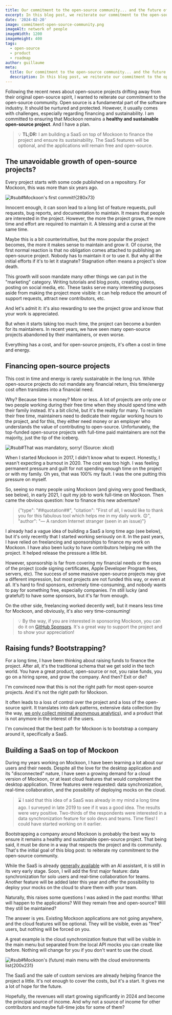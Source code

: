 ```yaml
---
title: Our commitment to the open-source community... and the future of Mockoon
excerpt: In this blog post, we reiterate our commitment to the open-source community and talk a bit more about the future plans for Mockoon
date: '2024-02-20'
image: commitment-open-source-community.png
imageAlt: network of people
imageWidth: 1200
imageHeight: 400
tags:
  - open-source
  - product
  - roadmap
author: guillaume
meta:
  title: Our commitment to the open-source community... and the future of Mockoon
  description: In this blog post, we reiterate our commitment to the open-source community and talk a bit more about the future plans for Mockoon
---
```


Following the recent news about open-source projects drifting away from their original open-source spirit, I wanted to reiterate our commitment to the open-source community.
Open source is a fundamental part of the software industry. It should be nurtured and protected. However, it usually comes with challenges, especially regarding financing and sustainability.
I am committed to ensuring that Mockoon remains a **healthy and sustainable open-source project**. And I have a plan.

> 💡 **TL;DR:** I am building a SaaS on top of Mockoon to finance the project and ensure its sustainability. The SaaS features will be optional, and the applications will remain free and open-source.

## The unavoidable growth of open-source projects?

Every project starts with some code published on a repository. For Mockoon, this was more than six years ago.

![#sub#Mockoon's first commit!{280x73}](/images/blog/commitment-open-source-community/mockoon-first-commit.png)

Innocent enough, it can soon lead to a long list of feature requests, pull requests, bug reports, and documentation to maintain. It means that people are interested in the project. However, the more the project grows, the more time and effort are required to maintain it. A blessing and a curse at the same time.

Maybe this is a bit counterintuitive, but the more popular the project becomes, the more it makes sense to maintain and grow it. Of course, the first normal reaction is that no obligation comes attached to publishing an open-source project. Nobody has to maintain it or to use it. But why all the initial efforts if it's to let it stagnate? Stagnation often means a project's slow death.

This growth will soon mandate many other things we can put in the "marketing" category. Writing tutorials and blog posts, creating videos, posting on social media, etc. These tasks serve many interesting purposes aside from making the project more visible: it can help reduce the amount of support requests, attract new contributors, etc.

And let's admit it: it's also rewarding to see the project grow and know that your work is appreciated.

But when it starts taking too much time, the project can become a burden for its maintainers. In recent years, we have seen many open-source projects abandoned by their maintainers, or even worse.

Everything has a cost, and for open-source projects, it's often a cost in time and energy.

## Financing open-source projects

This cost in time and energy is rarely sustainable in the long run. While open-source projects do not mandate any financial return, this time/energy cost often translates into a financial need.

Why? Because time is money? More or less. A lot of projects are only one or two people working during their free time when they should spend time with their family instead. It's a bit cliché, but it's the reality for many. To reclaim their free time, maintainers need to dedicate their regular working hours to the project, and for this, they either need money or an employer who understands the value of contributing to open-source.
Unfortunately, the top-funded open-source projects with full-time paid maintainers are not the majority, just the tip of the iceberg.

![#sub#That was mandatory, sorry! (Source: xkcd)](https://imgs.xkcd.com/comics/dependency.png)

When I started Mockoon in 2017, I didn't know what to expect. Honestly, I wasn't expecting a burnout in 2020. The cost was too high. I was feeling permanent pressure and guilt for not spending enough time on the project or with my family. Oh yes, that was 100% my fault. I was the one putting this pressure on myself.

So, seeing so many people using Mockoon (and giving very good feedback, see below), in early 2021, I quit my job to work full-time on Mockoon. Then came the obvious question: how to finance this new adventure?

> {"type": "##quotation##", "citation": "First of all, I would like to thank you for this fabulous tool which helps me in my daily work. 😊", "author": "— A random Internet stranger (seen in an issue)"}

I already had a vague idea of building a SaaS a long time ago (see below), but it's only recently that I started working seriously on it. In the past years, I have relied on freelancing and sponsorships to finance my work on Mockoon. I have also been lucky to have contributors helping me with the project. It helped release the pressure a little bit.

However, sponsorship is far from covering my financial needs or the ones of the project (code signing certificates, Apple Developer Program fees, servers, etc). The success of some massive open-source projects may give a different impression, but most projects are not funded this way, or even at all. It's hard to find sponsors, extremely time-consuming, and nobody wants to pay for something free, especially companies. I'm still lucky (and grateful!) to have some sponsors, but it's far from enough.

On the other side, freelancing worked decently well, but it means less time for Mockoon, and obviously, it's also very time-consuming!

> 💡 By the way, if you are interested in sponsoring Mockoon, you can do it on [GitHub Sponsors](https://github.com/sponsors/mockoon). It's a great way to support the project and to show your appreciation!

## Raising funds? Bootstrapping?

For a long time, I have been thinking about raising funds to finance the project. After all, it's the traditional schema that we get sold in the tech world. You have a great product, open-source or not, you raise funds, you go on a hiring spree, and grow the company. And then? Exit or die?

I'm convinced now that this is not the right path for most open-source projects. And it's not the right path for Mockoon.

It often leads to a loss of control over the project and a loss of the open-source spirit. It translates into dark patterns, extensive data collection (by the way, [we only collect minimal anonymous analytics](/blog/building-own-analytics-fun-and-profit/)), and a product that is not anymore in the interest of the users.

I'm convinced that the best path for Mockoon is to bootstrap a company around it, specifically a SaaS.

## Building a SaaS on top of Mockoon

During my years working on Mockoon, I have been learning a lot about our users and their needs. Despite all the love for the desktop application and its "disconnected" nature, I have seen a growing demand for a cloud version of Mockoon, or at least cloud features that would complement the desktop application. Three features were requested: data synchronization, real-time collaboration, and the possibility of deploying mocks on the cloud.

> ⌛ I said that this idea of a SaaS was already in my mind a long time ago. I surveyed in late 2019 to see if it was a good idea. The results were very positive. Two-thirds of the respondents were interested in a data synchronization feature for solo devs and teams. Time flies! I could have started working on it earlier.

Bootstrapping a company around Mockoon is probably the best way to ensure it remains a healthy and sustainable open-source project. That being said, it must be done in a way that respects the project and its community. That's the initial goal of this blog post: to reiterate my commitment to the open-source community.

While the SaaS is already [generally available](/cloud/) with an AI assistant, it is still in its very early stage. Soon, I will add the first major feature: data synchronization for solo users and real-time collaboration for teams. Another feature will be added later this year and offer the possibility to deploy your mocks on the cloud to share them with your team.

Naturally, this raises some questions I was asked in the past months: What will happen to the applications? Will they remain free and open-source? Will they still be maintained?

The answer is yes. Existing Mockoon applications are not going anywhere, and the cloud features will be optional. They will be visible, even as "free" users, but nothing will be forced on you.

A great example is the cloud synchronization feature that will be visible in the main menu but separated from the local API mocks you can create like before. Nothing will change for you if you don't want to use the cloud.

![#sub#Mockoon's (future) main menu with the cloud environments list{200x231}](/images/blog/commitment-open-source-community/cloud-sync-menu-preview.png)

The SaaS and the sale of custom services are already helping finance the project a little. It's not enough to cover the costs, but it's a start. It gives me a lot of hope for the future.

Hopefully, the revenues will start growing significantly in 2024 and become the principal source of income. And why not a source of income for other contributors and maybe full-time jobs for some of them?
